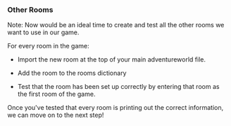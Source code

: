 ### Other Rooms

Note:
Now would be an ideal time to create and test all the other rooms we want to use in our game.

For every room in the game:

 - Import the new room at the top of your main adventureworld file.

 - Add the room to the rooms dictionary

 - Test that the room has been set up correctly by entering that room as the first room of the game.

Once you've tested that every room is printing out the correct information, we can move on to the next step!
